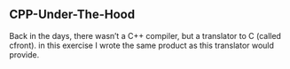 ## CPP-Under-The-Hood
Back in the days, there wasn’t a C++ compiler, but a translator to C (called cfront). in this exercise I  wrote the same product as this translator would provide.
